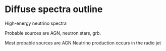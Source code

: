 Diffuse spectra outline
=======================

High-energy neutrino spectra

Probable sources are AGN, neutron stars, grb.

Most probable sources are AGN
Neutrino production occurs in the radio jet